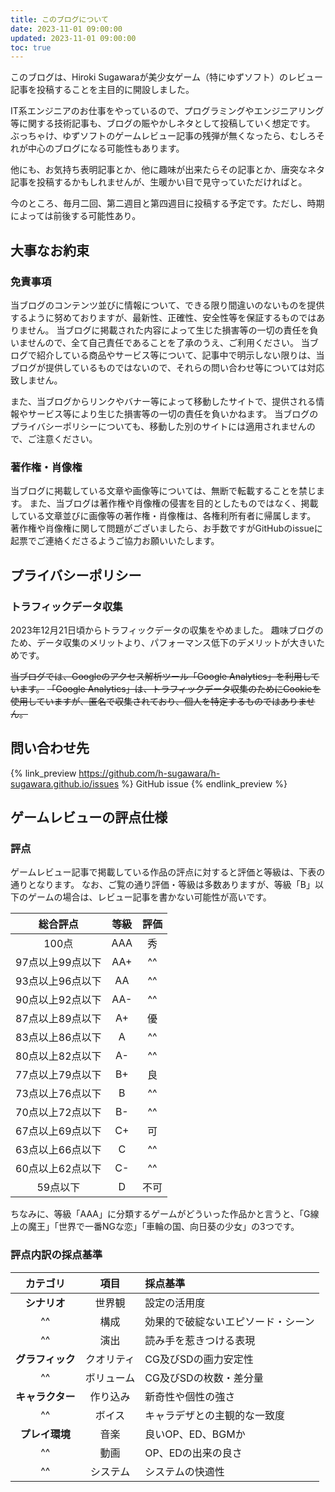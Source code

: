 ```yaml
---
title: このブログについて
date: 2023-11-01 09:00:00
updated: 2023-11-01 09:00:00
toc: true
---
```


このブログは、Hiroki Sugawaraが美少女ゲーム（特にゆずソフト）のレビュー記事を投稿することを主目的に開設しました。

IT系エンジニアのお仕事をやっているので、プログラミングやエンジニアリング等に関する技術記事も、ブログの賑やかしネタとして投稿していく想定です。
ぶっちゃけ、ゆずソフトのゲームレビュー記事の残弾が無くなったら、むしろそれが中心のブログになる可能性もあります。

他にも、お気持ち表明記事とか、他に趣味が出来たらその記事とか、唐突なネタ記事を投稿するかもしれませんが、生暖かい目で見守っていただければと。

今のところ、毎月二回、第二週目と第四週目に投稿する予定です。ただし、時期によっては前後する可能性あり。

## 大事なお約束

### 免責事項

当ブログのコンテンツ並びに情報について、できる限り間違いのないものを提供するように努めておりますが、最新性、正確性、安全性等を保証するものではありません。
当ブログに掲載された内容によって生じた損害等の一切の責任を負いませんので、全て自己責任であることを了承のうえ、ご利用ください。
当ブログで紹介している商品やサービス等について、記事中で明示しない限りは、当ブログが提供しているものではないので、それらの問い合わせ等については対応致しません。

また、当ブログからリンクやバナー等によって移動したサイトで、提供される情報やサービス等により生じた損害等の一切の責任を負いかねます。
当ブログのプライバシーポリシーについても、移動した別のサイトには適用されませんので、ご注意ください。

### 著作権・肖像権

当ブログに掲載している文章や画像等については、無断で転載することを禁じます。
また、当ブログは著作権や肖像権の侵害を目的としたものではなく、掲載している文章並びに画像等の著作権・肖像権は、各権利所有者に帰属します。
著作権や肖像権に関して問題がございましたら、お手数ですがGitHubのissueに起票でご連絡くださるようご協力お願いいたします。

## プライバシーポリシー

### トラフィックデータ収集

2023年12月21日頃からトラフィックデータの収集をやめました。
趣味ブログのため、データ収集のメリットより、パフォーマンス低下のデメリットが大きいためです。

~~当ブログでは、Googleのアクセス解析ツール「Google Analytics」を利用しています。~~
~~「Google Analytics」は、トラフィックデータ収集のためにCookieを使用していますが、匿名で収集されており、個人を特定するものではありません。~~

## 問い合わせ先

{% link_preview https://github.com/h-sugawara/h-sugawara.github.io/issues %}
GitHub issue
{% endlink_preview %}

## ゲームレビューの評点仕様

### 評点

ゲームレビュー記事で掲載している作品の評点に対すると評価と等級は、下表の通りとなります。
なお、ご覧の通り評価・等級は多数ありますが、等級「B」以下のゲームの場合は、レビュー記事を書かない可能性が高いです。

|    総合評点    | 等級  | 評価 |
|:----------:|:---:|:--:|
|    100点    | AAA | 秀  |
| 97点以上99点以下 | AA+ | ^^ |
| 93点以上96点以下 | AA  | ^^ |
| 90点以上92点以下 | AA- | ^^ |
| 87点以上89点以下 | A+  | 優  |
| 83点以上86点以下 |  A  | ^^ |
| 80点以上82点以下 | A-  | ^^ |
| 77点以上79点以下 | B+  | 良  |
| 73点以上76点以下 |  B  | ^^ |
| 70点以上72点以下 | B-  | ^^ |
| 67点以上69点以下 | C+  | 可  |
| 63点以上66点以下 |  C  | ^^ |
| 60点以上62点以下 | C-  | ^^ |
|   59点以下    |  D  | 不可 |

ちなみに、等級「AAA」に分類するゲームがどういった作品かと言うと、「G線上の魔王」「世界で一番NGな恋」「車輪の国、向日葵の少女」の3つです。

### 評点内訳の採点基準

|    カテゴリ    |  項目   | 採点基準              |
|:----------:|:-----:|:------------------|
|  **シナリオ**  |  世界観  | 設定の活用度            |
|     ^^     |  構成   | 効果的で破綻ないエピソード・シーン |
|     ^^     |  演出   | 読み手を惹きつける表現       |
| **グラフィック** | クオリティ | CG及びSDの画力安定性      |
|     ^^     | ボリューム | CG及びSDの枚数・差分量     |
| **キャラクター** | 作り込み  | 新奇性や個性の強さ         |
|     ^^     |  ボイス  | キャラデザとの主観的な一致度    |
| **プレイ環境**  |  音楽   | 良いOP、ED、BGMか      |
|     ^^     |  動画   | OP、EDの出来の良さ       |
|     ^^     | システム  | システムの快適性          |
